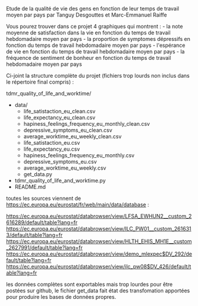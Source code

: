 Etude de la qualité de vie des gens en fonction de leur temps de travail moyen par pays
par Tanguy Desgouttes et Marc-Emmanuel Raiffe


Vous pourez trouver dans ce projet 4 graphiques qui montrent :
    - la note moyenne de satisfaction dans la vie en fonction du temps de travail hebdomadaire moyen par pays
    - la proportion de symptomes dépressifs en fonction du temps de travail hebdomadaire moyen par pays
    - l'espérance de vie en fonction du temps de travail hebdomadaire moyen par pays
    - la fréquence de sentiment de bonheur en fonction du temps de travail hebdomadaire moyen par pays

Ci-joint la structure complète du projet (fichiers trop lourds non inclus dans le répertoire final compris) :

tdmr_quality_of_life_and_worktime/
   - data/
       - life_satistaction_eu_clean.csv
       - life_expectancy_eu_clean.csv
       - hapiness_feelings_frequency_eu_monthly_clean.csv
       - depressive_symptoms_eu_clean.csv
       - average_worktime_eu_weekly_clean.csv
       - life_satistaction_eu.csv
       - life_expectancy_eu.csv
       - hapiness_feelings_frequency_eu_monthly.csv
       - depressive_symptoms_eu.csv
       - average_worktime_eu_weekly.csv
       - get_data.py
   - tdmr_quality_of_life_and_worktime.py
   - README.md


toutes les sources viennent de https://ec.europa.eu/eurostat/fr/web/main/data/database :

https://ec.europa.eu/eurostat/databrowser/view/LFSA_EWHUN2__custom_2616289/default/table?lang=fr
https://ec.europa.eu/eurostat/databrowser/view/ILC_PW01__custom_2616313/default/table?lang=fr
https://ec.europa.eu/eurostat/databrowser/view/HLTH_EHIS_MH1E__custom_2627991/default/table?lang=fr
https://ec.europa.eu/eurostat/databrowser/view/demo_mlexpec$DV_292/default/table?lang=fr
https://ec.europa.eu/eurostat/databrowser/view/ilc_pw08$DV_426/default/table?lang=fr

les données complètes sont exportables mais trop lourdes pour être postées sur github, le fichier get_data fait état des transfomation apportées pour produire les bases de données propres.